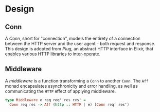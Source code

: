 # Design

## Conn

A *Conn*, short for "connection", models the entirety of a connection
between the HTTP server and the user agent - both request and
response. This design is adopted from _Plug_, an abstract HTTP
interface in Elixir, that enables various HTTP libraries to inter-operate.

## Middleware

A *middleware* is a function transforming a `Conn` to another
`Conn`. The `Aff`  monad encapsulates asynchronicity and error
handling, as well as communicating the `HTTP` effect of applying middleware.

``` purescript
type Middleware e req req' res res' =
  Conn req res -> Aff (http :: HTTP | e) (Conn req' res')
```
